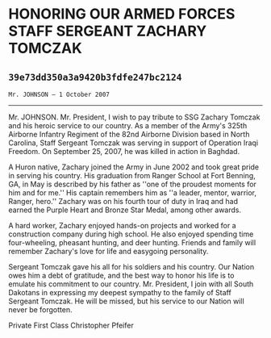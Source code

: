 # HONORING OUR ARMED FORCES STAFF SERGEANT ZACHARY TOMCZAK
## `39e73dd350a3a9420b3fdfe247bc2124`
`Mr. JOHNSON — 1 October 2007`

---


Mr. JOHNSON. Mr. President, I wish to pay tribute to SSG Zachary 
Tomczak and his heroic service to our country. As a member of the 
Army's 325th Airborne Infantry Regiment of the 82nd Airborne Division 
based in North Carolina, Staff Sergeant Tomczak was serving in support 
of Operation Iraqi Freedom. On September 25, 2007, he was killed in 
action in Baghdad.

A Huron native, Zachary joined the Army in June 2002 and took great 
pride in serving his country. His graduation from Ranger School at Fort 
Benning, GA, in May is described by his father as ''one of the proudest 
moments for him and for me.'' His captain remembers him as ''a leader, 
mentor, warrior, Ranger, hero.'' Zachary was on his fourth tour of duty 
in Iraq and had earned the Purple Heart and Bronze Star Medal, among 
other awards.

A hard worker, Zachary enjoyed hands-on projects and worked for a 
construction company during high school. He also enjoyed spending time 
four-wheeling, pheasant hunting, and deer hunting. Friends and family 
will remember Zachary's love for life and easygoing personality.

Sergeant Tomczak gave his all for his soldiers and his country. Our 
Nation owes him a debt of gratitude, and the best way to honor his life 
is to emulate his commitment to our country. Mr. President, I join with 
all South Dakotans in expressing my deepest sympathy to the family of 
Staff Sergeant Tomczak. He will be missed, but his service to our 
Nation will never be forgotten.










Private First Class Christopher Pfeifer
